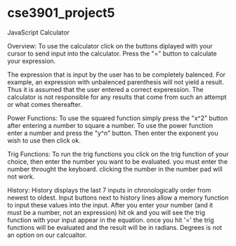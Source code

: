 cse3901_project5
================

JavaScript Calculator

Overview: 
To use the calculator click on the buttons diplayed with your cursor to send
input into the calculator. Press the "=" button to calculate your expression.

The expression that is input by the user has to be completely balenced. For 
example, an expression with unbalenced parenthesis will not yield a result. 
Thus it is assumed that the user entered a correct experession. The calculator
is not responsible for any results that come from such an attempt or what 
comes thereafter.


Power Functions:
To use the squared function simply press the "x^2" button after entering a number
to square a number. To use the power function enter a number and press the "y^n"
button. Then enter the exponent you wish to use then click ok.


Trig Functions:
To run the trig functions you click on the trig function of your choice, 
then enter the number you want to be evaluated. you must enter the number
throught the keyboard. clicking the number in the number pad will not work. 
 

History:
History displays the last 7 inputs in chronologically order from newest to oldest. 
Input buttons next to history lines allow a memory function to input these values into the input.
After you enter your number (and it must be a number, not an expression) 
hit ok and you will see the trig function with your input appear in the equation. 
once you hit '=' the trig functions will be evaluated and the result 
will be in radians. Degrees is not an option on our calcualtor. 
